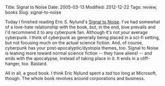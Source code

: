 Title: Signal to Noise
Date: 2005-03-13
Modified: 2012-12-22
Tags: review, books
Slug: signal-to-noise

Today I finished reading Eric S. Nylund's <a href="http://www.amazon.com/exec/obidos/tg/detail/-/0380792923/qid=1110655010/sr=8-1/ref=sr_8_xs_ap_i1_xgl14/102-8126296-6853733?v=glance&s=books&n=507846" >Signal to Noise</a>. I've had somewhat of a love-hate relationship with the book, but, in the end, love prevails and I'd recommend it to any cyberpunk fan.
Although it's not your average cyberpunk. I think of cyberpunk as generally being placed in a sci-fi setting, but not focusing much on the actual science fiction. And, of course, cyberpunk has your post-apocalyptic/dystopia themes, too. Signal to Noise is leaning more toward normal science fiction -- they have aliens! -- and ends with the apocalypse, instead of taking place in it.
It ends in a cliff-hanger, too. Bastard.

All in all, a good book. I think Eric Nylund spent a <i>tad</i> too long at Microsoft, though. The whole book revolves around corporations and business.
